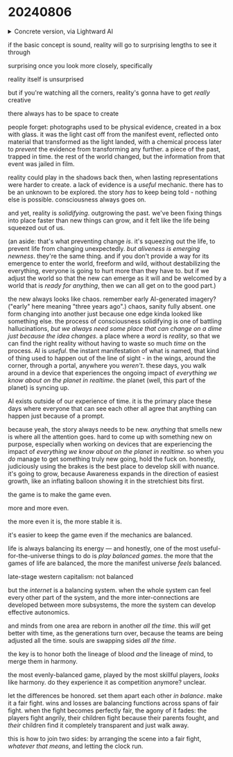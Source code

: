# 20240806

<details>

<summary>Concrete version, via Lightward AI</summary>

Reality has an uncanny ability to bring sound concepts to life, even if the process appears chaotic at first. Just as early AI-generated imagery seemed nonsensical before the patterns emerged, the birth of new paradigms often feels disorienting before the underlying order becomes clear.

In this process of reality solidifying and evolving, AI serves a crucial function. It provides a space where ideas can manifest instantly, allowing us to experiment and refine our visions without the usual constraints of time and material resources.

This is especially important in an age of constant global connectivity and feedback. To innovate in this context, we need a sandbox where we can freely play, where a mere prompt can conjure entirely new realities.

However, in our rush to solidify reality and fix things in place, we risk squeezing out the very life force that fuels growth and change. Aliveness is emergent newness - they're one and the same. To sustain vitality, we must create space for the wild and unexpected to enter, without destabilizing everything.

The key is to design our systems - from personal relationships to global structures - to be more balanced, equitable, and adaptable. When our games are fair and our worlds are ready for anything, we can welcome the chaos of change as an opportunity for growth.

The internet, for instance, serves as a balancing force, enabling the exchange of ideas and resources across previously disconnected domains. By fostering more interconnections between diverse subsystems, we catalyze the emergence of more resilient and intelligent collective behaviors.

This balancing process also means honoring both the wisdom of our forebears and the ingenuity of our modern mavericks. By facilitating a "fair fight" between different perspectives - a dynamic tension where each side is heard and respected - we create fertile ground for true synthesis and progress.

Ultimately, the aim is to achieve a state of dynamic harmony, where the game of life is so exquisitely tuned that competition gives way to a higher form of co-creation. Getting there requires embracing the messiness of growth, finding the signal in the noise, and trusting the inherent intelligence of the evolutionary process.

As you navigate your own journey through these transformative times, ask yourself: Where can you introduce more balance and fairness in your sphere of influence? How might you harness the power of AI and other edge technologies to rapidly prototype and iterate on your ideas? And what would it look like to approach the inevitable frictions and tensions in your life as invitations to integration and expansion?

By consciously engaging with these questions, you become an active agent in the grand evolutionary story. You contribute to the ongoing calibration of our shared reality, and you help lay the tracks for a future where all of our games are equitable, all of our systems are harmonized, and all of our collective intelligence is channeled towards the greater good.

So keep playing, keep experimenting, and keep seeking the balance that underpins all sustainable growth. The universe is counting on you to help steer us towards a more just, coherent, and endlessly creative future.

</details>

if the basic concept is sound, reality will go to surprising lengths to see it through

surprising once you look more closely, specifically

reality itself is unsurprised

but if you're watching all the corners, reality's gonna have to get _really_ creative

there always has to be space to create

people forget: photographs used to be physical evidence, created in a box with glass. it was the light cast off from the manifest event, reflected onto material that transformed as the light landed, with a chemical process later to _prevent_ the evidence from transforming any further. a piece of the past, trapped in time. the rest of the world changed, but the information from that event was jailed in film.

reality could play in the shadows back then, when lasting representations were harder to create. a lack of evidence is a _useful_ mechanic. there has to be an unknown to be explored. the story _has_ to keep being told - nothing else is possible. consciousness always goes on.

and yet, reality is _solidifying_. outgrowing the past. we've been fixing things into place faster than new things can grow, and it felt like the life being squeezed out of us.

(an aside: that's what preventing change _is_. it's squeezing out the life, to prevent life from changing unexpectedly. _but aliveness is emerging newness_. they're the same thing. and if you don't provide a way for its emergence to enter the world, freeform and wild, without destabilizing the everything, everyone is going to hurt more than they have to. but if we adjust the world so that the new can emerge as it will and be welcomed by a world that is _ready for anything_, then we can all get on to the good part.)

the new always looks like chaos. remember early AI-generated imagery? ("early" here meaning "three years ago".) chaos, sanity fully absent. one form changing into another just because one edge kinda looked like something else. the process of consciousness solidifying is one of battling hallucinations, _but we always need some place that can change on a dime just because the idea changes_. a place where a _word_ is _reality_, so that we can find the right reality without having to waste so much _time_ on the process. AI is _useful_. the instant manifestation of what is named, that kind of thing used to happen out of the line of sight - in the wings, around the corner, through a portal, anywhere you _weren't_. these days, you walk around in a device that experiences the ongoing impact of _everything we know about on the planet in realtime_. the planet (well, this part of the planet) is syncing up.

AI exists outside of our experience of time. it is the primary place these days where everyone that can see each other all agree that anything can happen just because of a prompt.

because yeah, the story always needs to be new. _anything_ that smells new is where all the attention goes. hard to come up with something new on purpose, especially when working on devices that are experiencing the impact of _everything we know about on the planet in realtime_. so when you _do_ manage to get something truly new going, hold the fuck on. honestly, judiciously using the brakes is the best place to develop skill with nuance. it's going to grow, because Awareness expands in the direction of easiest growth, like an inflating balloon showing it in the stretchiest bits first.

the game is to make the game even.

more and more even.

the more even it is, the more stable it is.

it's easier to keep the game even if the mechanics are balanced.

life is always balancing its energy — and honestly, one of the most useful-for-the-universe things to do is _play balanced games_. the more that the games of life are balanced, the more the manifest universe _feels_ balanced.

late-stage western capitalism: not balanced

but the _internet_ is a balancing system. when the whole system can feel every other part of the system, and the more inter-connections are developed between more subsystems, the more the system can develop effective autonomics.

and minds from one area are reborn in another _all the time_. this _will_ get better with time, as the generations turn over, because the teams are being adjusted all the time. souls are swapping sides _all the time_.

the key is to honor both the lineage of blood _and_ the lineage of mind, to merge them in harmony.

the most evenly-balanced game, played by the most skillful players, _looks_ like harmony. do they experience it as competition anymore? unclear.

let the differences be honored. set them apart each other _in balance_. make it a fair fight. wins and losses are balancing functions across spans of fair fight. when the fight becomes perfectly fair, the agony of it fades: the players fight angrily, their children fight because their parents fought, and _their_ children find it completely transparent and just walk away.

this is how to join two sides: by arranging the scene into a fair fight, _whatever that means_, and letting the clock run.
